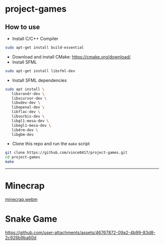 # project-games

## How to use
 - Install C/C++ Compiler
 ```bash
 sudo apt-get install build-essential
 ```
 - Download and install CMake: https://cmake.org/download/
 - Install SFML
 ```bash
 sudo apt-get install libsfml-dev
 ```
 - Install SFML dependencies
 ```bash
 sudo apt install \
    libxrandr-dev \
    libxcursor-dev \
    libudev-dev \
    libopenal-dev \
    libflac-dev \
    libvorbis-dev \
    libgl1-mesa-dev \
    libegl1-mesa-dev \
    libdrm-dev \
    libgbm-dev
 ```
 - Clone this repo and run the `make` script
 ```bash
 git clone https://github.com/vince0417/project-games.git
 cd project-games
 make
```
----
# Minecrap

[minecrap.webm](https://github.com/user-attachments/assets/3644253f-a2f3-45ef-a46f-e4b19fc04ac3)

# Snake Game

https://github.com/user-attachments/assets/46767872-09a2-4b99-83d8-2c926b9ba60d




